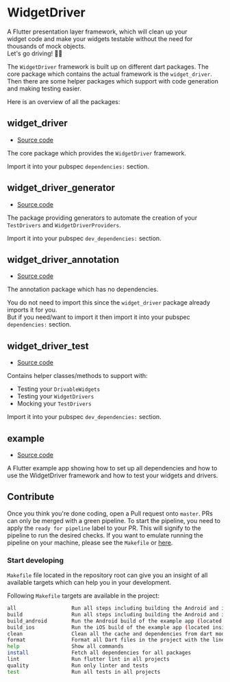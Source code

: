 # WidgetDriver

A Flutter presentation layer framework, which will clean up your  
widget code and make your widgets testable without the need for thousands of mock objects.  
Let's go driving! 🚙💨

The `WidgetDriver` framework is built up on different dart packages. The core package which contains the actual framework is the `widget_driver`. Then there are some helper packages which support with code generation and making testing easier.

Here is an overview of all the packages:

## widget_driver

- [Source code](widget_driver)

The core package which provides the `WidgetDriver` framework.

Import it into your pubspec `dependencies:` section.

## widget_driver_generator

- [Source code](widget_driver_generator)

The package providing generators to automate the creation of your `TestDrivers` and `WidgetDriverProviders`.

Import it into your pubspec `dev_dependencies:` section.

## widget_driver_annotation

- [Source code](widget_driver_annotation)

The annotation package which has no dependencies.  

You do not need to import this since the `widget_driver` package already imports it for you.  
But if you need/want to import it then import it into your pubspec `dependencies:` section.

## widget_driver_test

- [Source code](widget_driver_test)

Contains helper classes/methods to support with:

- Testing your `DrivableWidgets`
- Testing your `WidgetDrivers`
- Mocking your `TestDrivers`

Import it into your pubspec `dev_dependencies:` section.

## example

- [Source code](widget_driver/example)

A Flutter example app showing how to set up all dependencies and how to use the WidgetDriver framework and how to test your widgets and drivers.

## Contribute

Once you think you're done coding, open a Pull request onto `master`. PRs can only be merged with a green pipeline. 
To start the pipeline, you need to apply the `ready for pipeline` label to your PR. This will signify to the pipeline to run the desired checks. 
If you want to emulate running the pipeline on your machine, please see the `Makefile` or [here](.github/workflows).

### Start developing

`Makefile` file located in the repository root can give you an insight of all available targets which can help you in your development.

Following `Makefile` targets are available in the project:

```bash
all                  Run all steps including building the Android and iOS
build                Run all steps including building the Android and iOS example apps from the widget_driver project
build_android        Run the Android build of the example app (located inside `widget_driver/example`) without deploying to any device
build_ios            Run the iOS build of the example app (located inside `widget_driver/example`) without deploying to any device
clean                Clean all the cache and dependencies from dart modules.
format               Format all Dart files in the project with the line length set to 120
help                 Show all commands
install              Fetch all dependencies for all packages
lint                 Run flutter lint in all projects
quality              Run only linter and tests
test                 Run all tests in all projects
```